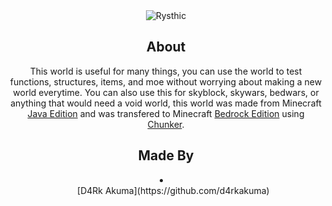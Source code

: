 <div align="center">
  <img src="https://images-ext-2.discordapp.net/external/jiWPae9D-udqDHT06fuGRy7oHYRsVVJeQyzaNCEMd8k/%3Fs%3D280%26v%3D4/https/avatars.githubusercontent.com/u/99773744" alt="Rysthic">
  
## About

  This world is useful for many things, you can use the world to test functions, structures, items, and moe without worrying about making a new world everytime. You can also use this for skyblock, skywars, bedwars, or anything that would need a void world, this world was made from Minecraft [Java Edition](https://minecraft.fandom.com/wiki/Java_Edition) and was transfered to Minecraft [Bedrock Edition](https://minecraft.fandom.com/wiki/Bedrock_Edition) using [Chunker](https://chunker.app/).<br>
  
  ## Made By
  <p align="left">
  <li>
    <ul> [D4Rk Akuma](https://github.com/d4rkakuma) </ul>
  </li>
  </p>
